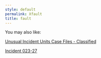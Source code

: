```yaml
---
style: default
permalink: Xfault
title: fault
---
```

You may also like:

[Unusual Incident Units Case Files - Classified](http://scp-wiki.net/unusual-incident-units-case-files-classified)

[Incident 023-27](http://scp-wiki.net/incident-023-27)
